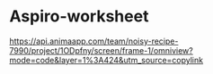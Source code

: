 # Aspiro-worksheet
https://api.animaapp.com/team/noisy-recipe-7990/project/1ODpfny/screen/frame-1/omniview?mode=code&layer=1%3A424&utm_source=copylink

